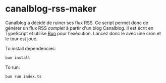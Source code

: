 # canalblog-rss-maker

Canalblog a décidé de ruiner ses flux RSS. Ce script permet donc de générer un flux RSS *complet* à partir d'un blog Canalblog. Il est écrit en TypeScript et utilise [Bun](https://bun.sh) pour l'exécution. Lancez donc le avec une cron et le tour est joué.


To install dependencies:

```bash
bun install
```

To run:

```bash
bun run index.ts
```